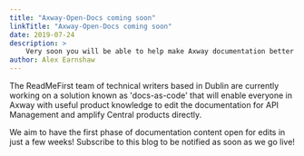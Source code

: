 ```yaml
---
title: "Axway-Open-Docs coming soon"
linkTitle: "Axway-Open-Docs coming soon"
date: 2019-07-24
description: >
    Very soon you will be able to help make Axway documentation better together by contributing to the docs directly!
author: Alex Earnshaw
---
```


The ReadMeFirst team of technical writers based in Dublin are currently working on a solution known as 'docs-as-code' that will enable everyone in Axway with useful product knowledge to edit the documentation for API Management and amplify Central products directly.

We aim to have the first phase of documentation content open for edits in just a few weeks! Subscribe to this blog to be notified as soon as we go live!
